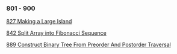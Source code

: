 ### 801 - 900
[827 Making a Large Island](https://github.com/srdczk/leetcode/tree/master/src/a0801_0900/A0827.java)

[842 Split Array into Fibonacci Sequence](https://github.com/srdczk/leetcode/tree/master/src/a0801_0900/A0842.java)

[889 Construct Binary Tree From Preorder And Postorder Traversal](https://github.com/srdczk/leetcode/tree/master/src/a0801_0900/A0889.java)